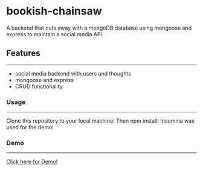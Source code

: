 # bookish-chainsaw
A backend that cuts away with a mongoDB database using mongoose and express
to maintain a social media API.

## Features
----
- social media backend with users and thoughts
- mongoose and express
- CRUD functionality

### Usage
----
Clone this repository to your local machine! Then npm install! Insomnia was used for the demo!

### Demo
----
[Click here for Demo!](https://drive.google.com/file/d/1PE8YiUgM9_egrbJSLSGNrYc8i3xoFQ_j/view)